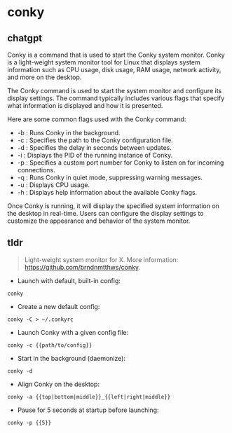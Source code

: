 # conky 
## chatgpt 
Conky is a command that is used to start the Conky system monitor. Conky is a light-weight system monitor tool for Linux that displays system information such as CPU usage, disk usage, RAM usage, network activity, and more on the desktop. 

The Conky command is used to start the system monitor and configure its display settings. The command typically includes various flags that specify what information is displayed and how it is presented. 

Here are some common flags used with the Conky command:

- -b : Runs Conky in the background.
- -c : Specifies the path to the Conky configuration file. 
- -d : Specifies the delay in seconds between updates.
- -i : Displays the PID of the running instance of Conky.
- -p : Specifies a custom port number for Conky to listen on for incoming connections.
- -q : Runs Conky in quiet mode, suppressing warning messages.
- -u : Displays CPU usage.
- -h : Displays help information about the available Conky flags.

Once Conky is running, it will display the specified system information on the desktop in real-time. Users can configure the display settings to customize the appearance and behavior of the system monitor. 

## tldr 
 
> Light-weight system monitor for X.
> More information: <https://github.com/brndnmtthws/conky>.

- Launch with default, built-in config:

`conky`

- Create a new default config:

`conky -C > ~/.conkyrc`

- Launch Conky with a given config file:

`conky -c {{path/to/config}}`

- Start in the background (daemonize):

`conky -d`

- Align Conky on the desktop:

`conky -a {{top|bottom|middle}}_{{left|right|middle}}`

- Pause for 5 seconds at startup before launching:

`conky -p {{5}}`
